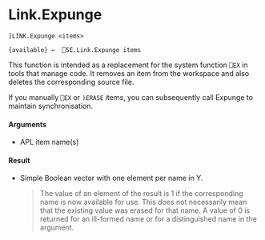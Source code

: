 # Link.Expunge

    ]LINK.Expunge <items>

    {available} ←  ⎕SE.Link.Expunge items

This function is intended as a replacement for the system
function `⎕EX` in tools that manage code. It removes an item from the workspace and also deletes the corresponding source file.

If you manually `⎕EX` or `)ERASE` items, you can subsequently call Expunge to maintain synchronisation.

#### Arguments

- APL item name(s)

#### Result

- Simple Boolean vector with one element per name in Y.

   >The value of an element of the result is 1 if the corresponding name is now available for use.  This does not necessarily mean that the existing value was erased for that name.  A value of  0 is returned for an ill-formed name or for a distinguished name in the argument.



